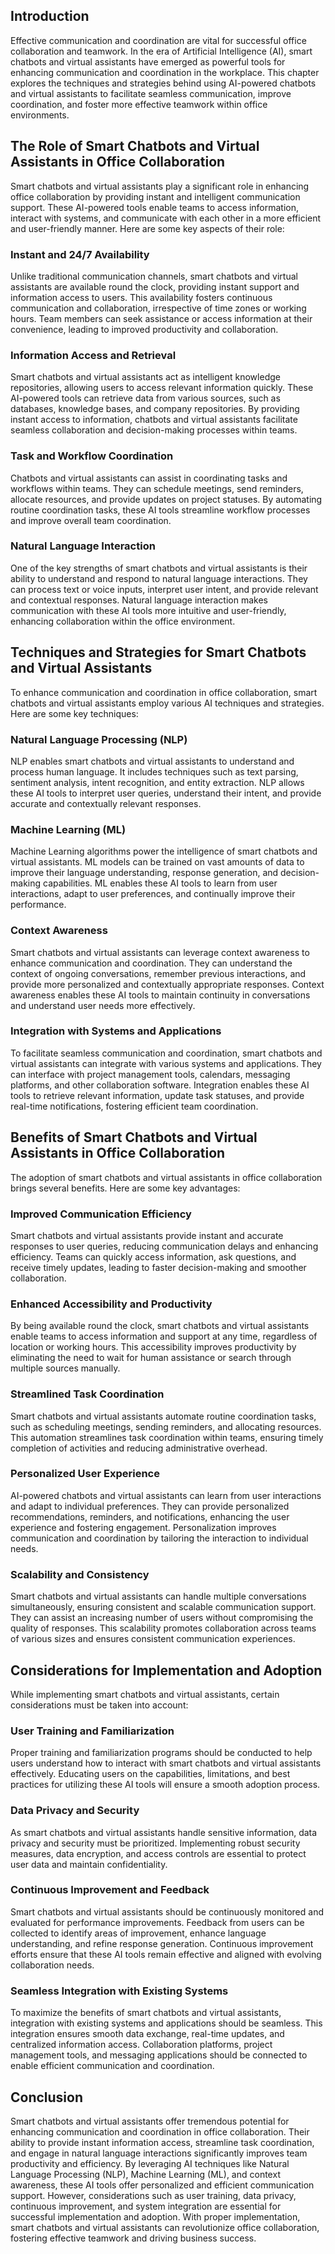 
## Introduction

Effective communication and coordination are vital for successful office collaboration and teamwork. In the era of Artificial Intelligence (AI), smart chatbots and virtual assistants have emerged as powerful tools for enhancing communication and coordination in the workplace. This chapter explores the techniques and strategies behind using AI-powered chatbots and virtual assistants to facilitate seamless communication, improve coordination, and foster more effective teamwork within office environments.

## The Role of Smart Chatbots and Virtual Assistants in Office Collaboration

Smart chatbots and virtual assistants play a significant role in enhancing office collaboration by providing instant and intelligent communication support. These AI-powered tools enable teams to access information, interact with systems, and communicate with each other in a more efficient and user-friendly manner. Here are some key aspects of their role:

### Instant and 24/7 Availability

Unlike traditional communication channels, smart chatbots and virtual assistants are available round the clock, providing instant support and information access to users. This availability fosters continuous communication and collaboration, irrespective of time zones or working hours. Team members can seek assistance or access information at their convenience, leading to improved productivity and collaboration.

### Information Access and Retrieval

Smart chatbots and virtual assistants act as intelligent knowledge repositories, allowing users to access relevant information quickly. These AI-powered tools can retrieve data from various sources, such as databases, knowledge bases, and company repositories. By providing instant access to information, chatbots and virtual assistants facilitate seamless collaboration and decision-making processes within teams.

### Task and Workflow Coordination

Chatbots and virtual assistants can assist in coordinating tasks and workflows within teams. They can schedule meetings, send reminders, allocate resources, and provide updates on project statuses. By automating routine coordination tasks, these AI tools streamline workflow processes and improve overall team coordination.

### Natural Language Interaction

One of the key strengths of smart chatbots and virtual assistants is their ability to understand and respond to natural language interactions. They can process text or voice inputs, interpret user intent, and provide relevant and contextual responses. Natural language interaction makes communication with these AI tools more intuitive and user-friendly, enhancing collaboration within the office environment.

## Techniques and Strategies for Smart Chatbots and Virtual Assistants

To enhance communication and coordination in office collaboration, smart chatbots and virtual assistants employ various AI techniques and strategies. Here are some key techniques:

### Natural Language Processing (NLP)

NLP enables smart chatbots and virtual assistants to understand and process human language. It includes techniques such as text parsing, sentiment analysis, intent recognition, and entity extraction. NLP allows these AI tools to interpret user queries, understand their intent, and provide accurate and contextually relevant responses.

### Machine Learning (ML)

Machine Learning algorithms power the intelligence of smart chatbots and virtual assistants. ML models can be trained on vast amounts of data to improve their language understanding, response generation, and decision-making capabilities. ML enables these AI tools to learn from user interactions, adapt to user preferences, and continually improve their performance.

### Context Awareness

Smart chatbots and virtual assistants can leverage context awareness to enhance communication and coordination. They can understand the context of ongoing conversations, remember previous interactions, and provide more personalized and contextually appropriate responses. Context awareness enables these AI tools to maintain continuity in conversations and understand user needs more effectively.

### Integration with Systems and Applications

To facilitate seamless communication and coordination, smart chatbots and virtual assistants can integrate with various systems and applications. They can interface with project management tools, calendars, messaging platforms, and other collaboration software. Integration enables these AI tools to retrieve relevant information, update task statuses, and provide real-time notifications, fostering efficient team coordination.

## Benefits of Smart Chatbots and Virtual Assistants in Office Collaboration

The adoption of smart chatbots and virtual assistants in office collaboration brings several benefits. Here are some key advantages:

### Improved Communication Efficiency

Smart chatbots and virtual assistants provide instant and accurate responses to user queries, reducing communication delays and enhancing efficiency. Teams can quickly access information, ask questions, and receive timely updates, leading to faster decision-making and smoother collaboration.

### Enhanced Accessibility and Productivity

By being available round the clock, smart chatbots and virtual assistants enable teams to access information and support at any time, regardless of location or working hours. This accessibility improves productivity by eliminating the need to wait for human assistance or search through multiple sources manually.

### Streamlined Task Coordination

Smart chatbots and virtual assistants automate routine coordination tasks, such as scheduling meetings, sending reminders, and allocating resources. This automation streamlines task coordination within teams, ensuring timely completion of activities and reducing administrative overhead.

### Personalized User Experience

AI-powered chatbots and virtual assistants can learn from user interactions and adapt to individual preferences. They can provide personalized recommendations, reminders, and notifications, enhancing the user experience and fostering engagement. Personalization improves communication and coordination by tailoring the interaction to individual needs.

### Scalability and Consistency

Smart chatbots and virtual assistants can handle multiple conversations simultaneously, ensuring consistent and scalable communication support. They can assist an increasing number of users without compromising the quality of responses. This scalability promotes collaboration across teams of various sizes and ensures consistent communication experiences.

## Considerations for Implementation and Adoption

While implementing smart chatbots and virtual assistants, certain considerations must be taken into account:

### User Training and Familiarization

Proper training and familiarization programs should be conducted to help users understand how to interact with smart chatbots and virtual assistants effectively. Educating users on the capabilities, limitations, and best practices for utilizing these AI tools will ensure a smooth adoption process.

### Data Privacy and Security

As smart chatbots and virtual assistants handle sensitive information, data privacy and security must be prioritized. Implementing robust security measures, data encryption, and access controls are essential to protect user data and maintain confidentiality.

### Continuous Improvement and Feedback

Smart chatbots and virtual assistants should be continuously monitored and evaluated for performance improvements. Feedback from users can be collected to identify areas of improvement, enhance language understanding, and refine response generation. Continuous improvement efforts ensure that these AI tools remain effective and aligned with evolving collaboration needs.

### Seamless Integration with Existing Systems

To maximize the benefits of smart chatbots and virtual assistants, integration with existing systems and applications should be seamless. This integration ensures smooth data exchange, real-time updates, and centralized information access. Collaboration platforms, project management tools, and messaging applications should be connected to enable efficient communication and coordination.

## Conclusion

Smart chatbots and virtual assistants offer tremendous potential for enhancing communication and coordination in office collaboration. Their ability to provide instant information access, streamline task coordination, and engage in natural language interactions significantly improves team productivity and efficiency. By leveraging AI techniques like Natural Language Processing (NLP), Machine Learning (ML), and context awareness, these AI tools offer personalized and efficient communication support. However, considerations such as user training, data privacy, continuous improvement, and system integration are essential for successful implementation and adoption. With proper implementation, smart chatbots and virtual assistants can revolutionize office collaboration, fostering effective teamwork and driving business success.
